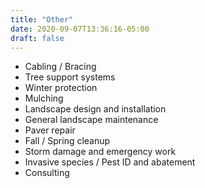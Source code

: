 ```yaml
---
title: "Other"
date: 2020-09-07T13:36:16-05:00
draft: false
---
```



* Cabling / Bracing
* Tree support systems
* Winter protection
* Mulching
* Landscape design and installation
* General landscape maintenance
* Paver repair
* Fall / Spring cleanup
* Storm damage and emergency work
* Invasive species / Pest ID and abatement
* Consulting
